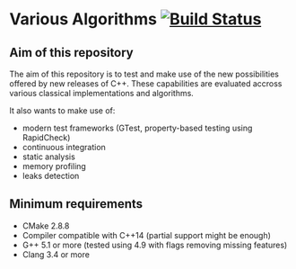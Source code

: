 # Various Algorithms [![Build Status](https://travis-ci.org/dubzzz/various-algorithms.svg?branch=master)](https://travis-ci.org/dubzzz/various-algorithms)

## Aim of this repository

The aim of this repository is to test and make use of the new possibilities offered by new releases of C++.
These capabilities are evaluated accross various classical implementations and algorithms.

It also wants to make use of:
- modern test frameworks (GTest, property-based testing using RapidCheck)
- continuous integration
- static analysis
- memory profiling
- leaks detection

## Minimum requirements

- CMake 2.8.8
- Compiler compatible with C++14 (partial support might be enough)
 - G++ 5.1 or more (tested using 4.9 with flags removing missing features)
 - Clang 3.4 or more
